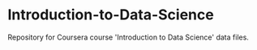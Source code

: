 Introduction-to-Data-Science
============================

Repository for Coursera course 'Introduction to Data Science' data files.
